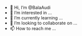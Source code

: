 - 👋 Hi, I’m @BalaAudi
- 👀 I’m interested in ...
- 🌱 I’m currently learning ...
- 💞️ I’m looking to collaborate on ...
- 📫 How to reach me ...

<!---
BalaAudi/BalaAudi is a ✨ special ✨ repository because its `README.md` (this file) appears on your GitHub profile.
You can click the Preview link to take a look at your changes.
--->
